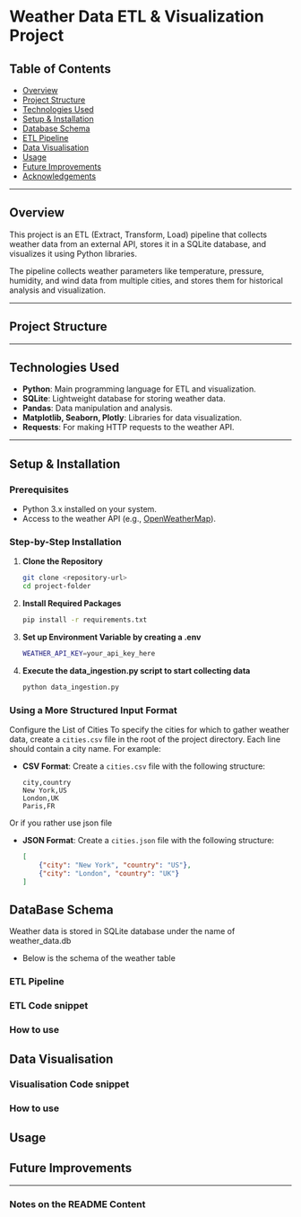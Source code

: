 # Weather Data ETL & Visualization Project

## Table of Contents
- [Overview](#overview)
- [Project Structure](#project-structure)
- [Technologies Used](#technologies-used)
- [Setup & Installation](#setup--installation)
- [Database Schema](#database-schema)
- [ETL Pipeline](#etl-pipeline)
- [Data Visualisation](#data-visualisation)
- [Usage](#usage)
- [Future Improvements](#future-improvements)
- [Acknowledgements](#acknowledgements)

---

## Overview
This project is an ETL (Extract, Transform, Load) pipeline that collects weather data from an external API, stores it in a SQLite database, and visualizes it using Python libraries.

The pipeline collects weather parameters like temperature, pressure, humidity, and wind data from multiple cities, and stores them for historical analysis and visualization.

---

## Project Structure


---

## Technologies Used

- **Python**: Main programming language for ETL and visualization.
- **SQLite**: Lightweight database for storing weather data.
- **Pandas**: Data manipulation and analysis.
- **Matplotlib, Seaborn, Plotly**: Libraries for data visualization.
- **Requests**: For making HTTP requests to the weather API.

---

## Setup & Installation

### Prerequisites
- Python 3.x installed on your system.
- Access to the weather API (e.g., [OpenWeatherMap](https://openweathermap.org/)).

### Step-by-Step Installation

1. **Clone the Repository**
   ```bash
   git clone <repository-url>
   cd project-folder
2. **Install Required Packages**
    ```bash
    pip install -r requirements.txt
3. **Set up Environment Variable by creating a .env**
    ```bash
    WEATHER_API_KEY=your_api_key_here
4. **Execute the data_ingestion.py script to start collecting data**
    ```bash
    python data_ingestion.py

### Using a More Structured Input Format
Configure the List of Cities
To specify the cities for which to gather weather data, create a `cities.csv` file in the root of the project directory. Each line should contain a city name. For example:
- **CSV Format**: Create a `cities.csv` file with the following structure:
    ```csv
    city,country
    New York,US
    London,UK
    Paris,FR
    ```
Or if you rather use json file
- **JSON Format**: Create a `cities.json` file with the following structure:
    ```json
    [
        {"city": "New York", "country": "US"},
        {"city": "London", "country": "UK"}
    ]
    ```

## DataBase Schema 
Weather data is stored in SQLite database under the name of weather_data.db
- Below is the schema of the weather table

### ETL Pipeline

### ETL Code snippet

### How to use 

## Data Visualisation

### Visualisation Code snippet

### How to use 

## Usage

## Future Improvements

---

### **Notes on the README Content**
